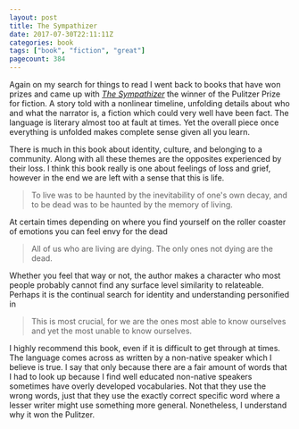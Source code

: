 ```yaml
---
layout: post
title: The Sympathizer
date: 2017-07-30T22:11:11Z
categories: book
tags: ["book", "fiction", "great"]
pagecount: 384
---
```


Again on my search for things to read I went back to books that have won prizes and came up with
[*The Sympathizer*][symp-amazon] the winner of the Pulitzer Prize for fiction. A story told with a
nonlinear timeline, unfolding details about who and what the narrator is, a fiction which could very
well have been fact. The language is literary almost too at fault at times. Yet the overall piece
once everything is unfolded makes complete sense given all you learn.

There is much in this book about identity, culture, and belonging to a community. Along
with all these themes are the opposites experienced by their loss. I think this book really is one
about feelings of loss and grief, however in the end we are left with a sense that this is life.

> To live was to be haunted by the inevitability of one's own decay, and to be dead was to be
> haunted by the memory of living.

At certain times depending on where you find yourself on the roller coaster of emotions you can feel
envy for the dead

> All of us who are living are dying. The only ones not dying are the dead.

Whether you feel that way or not, the author makes a character who most people probably cannot find
any surface level similarity to relateable. Perhaps it is the continual search for identity and
understanding personified in

> This is most crucial, for we are the ones most able to know ourselves and yet the most unable to
> know ourselves.

I highly recommend this book, even if it is difficult to get through at times. The language comes
across as written by a non-native speaker which I believe is true. I say that only because there are
a fair amount of words that I had to look up because I find well educated non-native speakers
sometimes have overly developed vocabularies. Not that they use the wrong words, just that they use
the exactly correct specific word where a lesser writer might use something more general.
Nonetheless, I understand why it won the Pulitzer.

[symp-amazon]:      http://a.co/4GVUqD6

